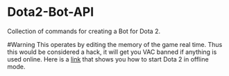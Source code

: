 # Dota2-Bot-API
Collection of commands for creating a Bot for Dota 2.

#Warning
This operates by editing the memory of the game real time. Thus this would be considered a hack, it will get you VAC banned if anything is used online. Here is a <a href="http://www.mabzicle.com/2014/12/how-to-play-dota2-in-offline-mode-or-no-internet.html">link</a> that shows you how to start Dota 2 in offline mode.
